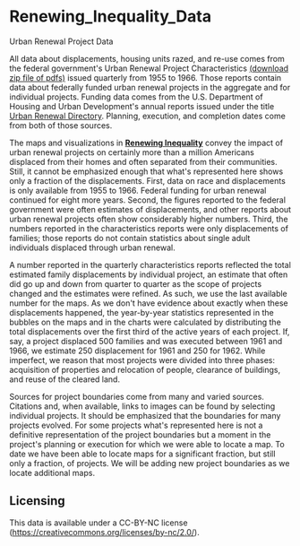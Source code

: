 # Renewing_Inequality_Data
Urban Renewal Project Data

All data about displacements, housing units razed, and re-use comes from the federal government's Urban Renewal Project Characteristics [(download zip file of pdfs)](http://s3.amazonaws.com/dsl-general/renewal/characteristic_reports.zip) issued quarterly from 1955 to 1966. Those reports contain data about federally funded urban renewal projects in the aggregate and for individual projects. Funding data comes from the U.S. Department of Housing and Urban Development's annual reports issued under the title [Urban Renewal Directory](https://catalog.hathitrust.org/Record/000056671/Home). Planning, execution, and completion dates come from both of those sources.

The maps and visualizations in **[Renewing Inequality](http://dsl.richmond.edu/panorama/renewal/)** convey the impact of urban renewal projects on certainly more than a million Americans displaced from their homes and often separated from their communities. Still, it cannot be emphasized enough that what's represented here shows only a fraction of the displacements. First, data on race and displacements is only available from 1955 to 1966. Federal funding for urban renewal continued for eight more years. Second, the figures reported to the federal government were often estimates of displacements, and other reports about urban renewal projects often show considerably higher numbers. Third, the numbers reported in the characteristics reports were only displacements of families; those reports do not contain statistics about single adult individuals displaced through urban renewal.

A number reported in the quarterly characteristics reports reflected the total estimated family displacements by individual project, an estimate that often did go up and down from quarter to quarter as the scope of projects changed and the estimates were refined. As such, we use the last available number for the maps. As we don't have evidence about exactly when these displacements happened, the year-by-year statistics represented in the bubbles on the maps and in the charts were calculated by distributing the total displacements over the first third of the active years of each project. If, say, a project displaced 500 families and was executed between 1961 and 1966, we estimate 250 displacement for 1961 and 250 for 1962. While imperfect, we reason that most projects were divided into three phases: acquisition of properties and relocation of people, clearance of buildings, and reuse of the cleared land.

Sources for project boundaries come from many and varied sources. Citations and, when available, links to images can be found by selecting individual projects. It should be emphasized that the boundaries for many projects evolved. For some projects what's represented here is not a definitive representation of the project boundaries but a moment in the project's planning or execution for which we were able to locate a map. To date we have been able to locate maps for a significant fraction, but still only a fraction, of projects. We will be adding new project boundaries as we locate additional maps.


## Licensing

This data is available under a CC-BY-NC license (https://creativecommons.org/licenses/by-nc/2.0/).
